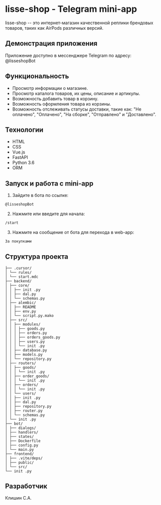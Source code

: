 # lisse-shop - Telegram mini-app
lisse-shop -- это интернет-магазин качественной реплики брендовых товаров, таких как AirPods различных версий.

## Демонстрация приложения

Приложение доступно в мессенджере Telegram по адресу: @lisseshopBot

## Функциональность

- Просмотр информации о магазине. 
- Просмотр каталога товаров, их цены, описание и артикулы. 
- Возможность добавить товар в корзину.
- Возможность оформления товара из корзины.
- Возможность отслеживать статусы доставки, такие как: "Не оплачено", "Оплачено", "На сборке", "Отправлено" и "Доставлено".

## Технологии

- HTML
- CSS
- Vue.js
- FastAPI
- Python 3.6
- ORM

## Запуск и работа с mini-app

1. Зайдите в бота по ссылке:
```bash
@lisseshopBot
```

2. Нажмите или введите для начала:
```bash
/start
```

3. Нажмите на сообщение от бота для перехода в web-app:
```bash
За покупками
```

## Структура проекта

```
├── .cursor/
│ └── rules/
│ └── start.mdc
├── backend/
│ ├── core/
│ │ ├── init .py
│ │ ├── dal.py
│ │ └── schemas.py
│ ├── alembic/
│ │ ├── README
│ │ ├── env.py
│ │ └── script.py.mako
│ ├── src/
│ │ ├── modules/
│ │ │ ├── goods.py
│ │ │ ├── orders.py
│ │ │ ├── orders_goods.py
│ │ │ ├── users.py
│ │ │ └── init .py
│ │ ├── database.py
│ │ ├── models.py
│ │ └── repository.py
│ ├── routers/
│ │ ├── goods/
│ │ │ └── init .py
│ │ ├── order_goods/
│ │ │ └── init .py
│ │ ├── orders/
│ │ │ └── init .py
│ │ └── users/
│ │ ├── init .py
│ │ ├── dal.py
│ │ ├── repository.py
│ │ ├── router.py
│ │ └── schemas.py
│ └── init .py
├── bot/
│ ├── dialogs/
│ ├── handlers/
│ ├── states/
│ ├── Dockerfile
│ ├── config.py
│ └── main.py
├── frontend/
│ ├── .vite/deps/
│ ├── public/
│ └── src/
└── init .py        
```
## Разработчик

Клишин С.А. 
